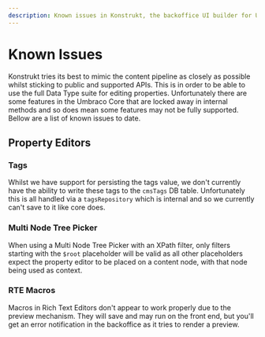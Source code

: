 ```yaml
---
description: Known issues in Konstrukt, the backoffice UI builder for Umbraco.
---
```


# Known Issues

Konstrukt tries its best to mimic the content pipeline as closely as possible whilst sticking to public and supported APIs. This is in order to be able to use the full Data Type suite for editing properties. Unfortunately there are some features in the Umbraco Core that are locked away in internal methods and so does mean some features may not be fully supported. Bellow are a list of known issues to date.

## Property Editors

### Tags  

Whilst we have support for persisting the tags value, we don't currently have the ability to write these tags to the `cmsTags` DB table. Unfortunately this is all handled via a `tagsRepository` which is internal and so we currently can't save to it like core does.

### Multi Node Tree Picker

When using a Multi Node Tree Picker with an XPath filter, only filters starting with the `$root` placeholder will be valid as all other placeholders expect the property editor to be placed on a content node, with that node being used as context.

### RTE Macros

Macros in Rich Text Editors don't appear to work properly due to the preview mechanism. They will save and may run on the front end, but you'll get an error notification in the backoffice as it tries to render a preview.
